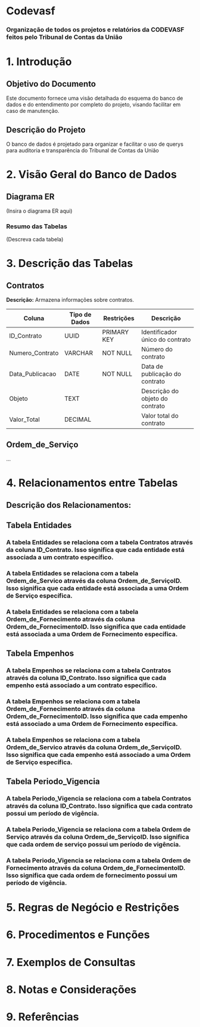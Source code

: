 # Codevasf
### Organização de todos os projetos e relatórios da CODEVASF feitos pelo Tribunal de Contas da União 

# 1. Introdução
## Objetivo do Documento
Este documento fornece uma visão detalhada do esquema do banco de dados e do entendimento por completo do projeto, visando facilitar em caso de manutenção.

## Descrição do Projeto
O banco de dados é projetado para organizar e facilitar o uso de querys para auditoria e transparência do Tribunal de Contas da União

# 2. Visão Geral do Banco de Dados
## Diagrama ER
(Insira o diagrama ER aqui)

### Resumo das Tabelas
(Descreva cada tabela)

# 3. Descrição das Tabelas

## Contratos
**Descrição:** Armazena informações sobre contratos.

| Coluna           | Tipo de Dados | Restrições             | Descrição                     |
|------------------|---------------|------------------------|-------------------------------|
| ID_Contrato      | UUID          | PRIMARY KEY            | Identificador único do contrato |
| Numero_Contrato  | VARCHAR       | NOT NULL               | Número do contrato             |
| Data_Publicacao  | DATE          | NOT NULL               | Data de publicação do contrato |
| Objeto           | TEXT          |                        | Descrição do objeto do contrato|
| Valor_Total      | DECIMAL       |                        | Valor total do contrato        |

## Ordem_de_Serviço
...

# 4. Relacionamentos entre Tabelas
## Descrição dos Relacionamentos:  

## Tabela Entidades 

 ### A tabela Entidades se relaciona com a tabela Contratos através da coluna ID_Contrato. Isso significa que cada entidade está associada a um contrato específico. 
 
 ### A tabela Entidades se relaciona com a tabela Ordem_de_Servico através da coluna Ordem_de_ServiçoID. Isso significa que cada entidade está associada a uma Ordem de Serviço específica. 
 
 ### A tabela Entidades se relaciona com a tabela Ordem_de_Fornecimento através da coluna Ordem_de_FornecimentoID. Isso significa que cada entidade está associada a uma Ordem de Fornecimento específica. 

 

## Tabela Empenhos 
### A tabela Empenhos se relaciona com a tabela Contratos através da coluna ID_Contrato. Isso significa que cada empenho está associado a um contrato específico. 

### A tabela Empenhos se relaciona com a tabela Ordem_de_Fornecimento através da coluna Ordem_de_FornecimentoID. Isso significa que cada empenho está associado a uma Ordem de Fornecimento específica. 

### A tabela Empenhos se relaciona com a tabela Ordem_de_Servico através da coluna Ordem_de_ServiçoID. Isso significa que cada empenho está associado a uma Ordem de Serviço específica. 

 

## Tabela Periodo_Vigencia 

### A tabela Periodo_Vigencia se relaciona com a tabela Contratos através da coluna ID_Contrato. Isso significa que cada contrato possui um período de vigência. 

### A tabela Periodo_Vigencia se relaciona com a tabela Ordem de Serviço através da coluna Ordem_de_ServiçoID. Isso significa que cada ordem de serviço possui um período de vigência. 

### A tabela Periodo_Vigencia se relaciona com a tabela Ordem de Fornecimento através da coluna Ordem_de_FornecimentoID. Isso significa que cada ordem de fornecimento possui um período de vigência. 

# 5. Regras de Negócio e Restrições


# 6. Procedimentos e Funções


# 7. Exemplos de Consultas


# 8. Notas e Considerações


# 9. Referências

